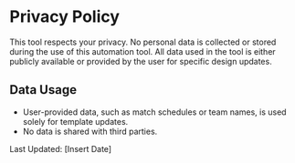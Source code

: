 
# Privacy Policy

This tool respects your privacy. No personal data is collected or stored during the use of this automation tool. All data used in the tool is either publicly available or provided by the user for specific design updates.

## Data Usage
- User-provided data, such as match schedules or team names, is used solely for template updates.
- No data is shared with third parties.

Last Updated: [Insert Date]
